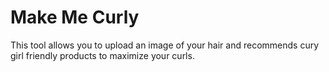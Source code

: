 # Make Me Curly

This tool allows you to upload an image of your hair and recommends cury girl friendly products to maximize your curls.
